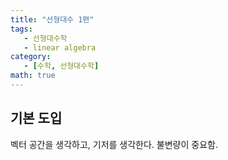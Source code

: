 ```yaml
---
title: "선형대수 1편"
tags:
   - 선형대수학
   - linear algebra
category: 
   - [수학, 선형대수학]
math: true
---
```


## 기본 도입

벡터 공간을 생각하고, 기저를 생각한다. 
불변량이 중요함.
